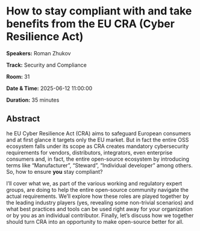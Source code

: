 # How to stay compliant with and take benefits from the EU CRA (Cyber Resilience Act)

**Speakers:** Roman Zhukov
                    
**Track:** Security and Compliance
                    
**Room:** 31
                    
**Date & Time:** 2025-06-12 11:00:00
                    
**Duration:** 35 minutes
                    
## Abstract
                    
he EU Cyber Resilience Act (CRA) aims to safeguard European consumers and at first glance it targets only the EU market. But in fact the entire OSS ecosystem falls under its scope as CRA creates mandatory cybersecurity requirements for vendors, distributors, integrators, even enterprise consumers and, in fact, the entire open-source ecosystem by introducing terms like “Manufacturer”, “Steward”, “Individual developer” among others. So, how to ensure **you** stay compliant?

I’ll cover what we, as part of the various working and regulatory expert groups, are doing to help the entire open-source community navigate the actual requirements. We’ll explore how these roles are played together by the leading industry players (yes, revealing some non-trivial scenarios) and what best practices and tools can be used right away for your organization or by you as an individual contributor. Finally, let’s discuss how we together should turn CRA into an opportunity to make open-source better for all.
